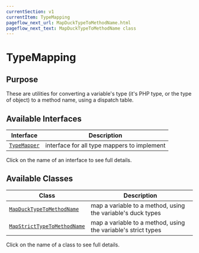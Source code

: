 ```yaml
---
currentSection: v1
currentItem: TypeMapping
pageflow_next_url: MapDuckTypeToMethodName.html
pageflow_next_text: MapDuckTypeToMethodName class
---
```


# TypeMapping

## Purpose

These are utilities for converting a variable's type (it's PHP type, or the type of object) to a method name, using a dispatch table.

## Available Interfaces

Interface | Description
------|------------
[`TypeMapper`](../Interfaces/TypeMapper.html) | interface for all type mappers to implement

Click on the name of an interface to see full details.

## Available Classes

Class | Description
------|------------
[`MapDuckTypeToMethodName`](MapDuckTypeToMethodName.html) | map a variable to a method, using the variable's duck types
[`MapStrictTypeToMethodName`](MapStrictTypeToMethodName.html) | map a variable to a method, using the variable's strict types

Click on the name of a class to see full details.
